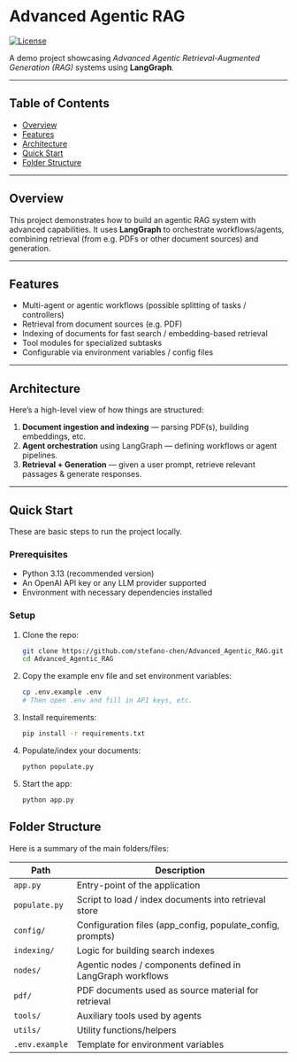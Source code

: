 # Advanced Agentic RAG

[![License](https://img.shields.io/badge/license-MIT-blue.svg)](LICENSE)  


A demo project showcasing *Advanced Agentic Retrieval-Augmented Generation (RAG)* systems using **LangGraph**.

---

## Table of Contents

- [Overview](#overview)  
- [Features](#features)  
- [Architecture](#architecture)  
- [Quick Start](#quick-start)  
- [Folder Structure](#folder-structure)  

---

## Overview

This project demonstrates how to build an agentic RAG system with advanced capabilities. It uses **LangGraph** to orchestrate workflows/agents, combining retrieval (from e.g. PDFs or other document sources) and generation.

---

## Features

- Multi-agent or agentic workflows (possible splitting of tasks / controllers)  
- Retrieval from document sources (e.g. PDF)  
- Indexing of documents for fast search / embedding-based retrieval  
- Tool modules for specialized subtasks  
- Configurable via environment variables / config files  

---

## Architecture

Here’s a high-level view of how things are structured:

1. **Document ingestion and indexing** — parsing PDF(s), building embeddings, etc.  
2. **Agent orchestration** using LangGraph — defining workflows or agent pipelines.  
3. **Retrieval + Generation** — given a user prompt, retrieve relevant passages & generate responses.  

---

## Quick Start

These are basic steps to run the project locally.

### Prerequisites

- Python 3.13 (recommended version)  
- An OpenAI API key or any LLM provider supported  
- Environment with necessary dependencies installed  

### Setup

1. Clone the repo:

   ```bash
   git clone https://github.com/stefano-chen/Advanced_Agentic_RAG.git
   cd Advanced_Agentic_RAG
   ```
2. Copy the example env file and set environment variables:
    ```bash
    cp .env.example .env
    # Then open .env and fill in API keys, etc.
    ```
3. Install requirements:
    ```bash
    pip install -r requirements.txt
    ```
4. Populate/index your documents:
    ```bash
    python populate.py
    ```
5. Start the app:
    ```
    python app.py
    ```

## Folder Structure

Here is a summary of the main folders/files:

| Path           | Description                                               |
| -------------- | --------------------------------------------------------- |
| `app.py`       | Entry-point of the application                            |
| `populate.py`  | Script to load / index documents into retrieval store     |
| `config/`      | Configuration files (app_config, populate_config, prompts)|
| `indexing/`    | Logic for building search indexes              |
| `nodes/`       | Agentic nodes / components defined in LangGraph workflows |
| `pdf/`         | PDF documents used as source material for retrieval       |
| `tools/`       | Auxiliary tools used by agents             |
| `utils/`       | Utility functions/helpers                                 |
| `.env.example` | Template for environment variables                        |

